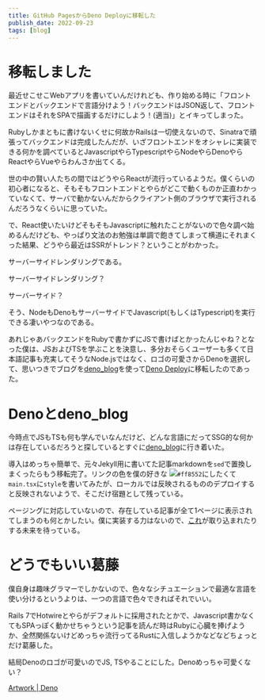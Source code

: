 ```yaml
---
title: GitHub PagesからDeno Deployに移転した
publish_date: 2022-09-23
tags: [blog]
---
```


# 移転しました

最近せこせこWebアプリを書いていんだけれども、作り始める時に「フロントエンドとバックエンドで言語分けよう！バックエンドはJSON返して、フロントエンドはそれをSPAで描画するだけにしよう！(適当)」とイキってしまった。

Rubyしかまともに書けないくせに何故かRailsは一切使えないので、Sinatraで頑張ってバックエンドは完成したんだが、いざフロントエンドをオシャレに実装できる何かを調べているとJavascriptやらTypescriptやらNodeやらDenoやらReactやらVueやらわんさか出てくる。

世の中の賢い人たちの間ではどうやらReactが流行っているようだ。僕くらいの初心者になると、そもそもフロントエンドとやらがどこで動くものか正直わかっていなくて、サーバで動かないんだからクライアント側のブラウザで実行されるんだろうなくらいに思っていた。

で、React使いたいけどそもそもJavascriptに触れたことがないので色々調べ始めるんだけども、やっぱり文法のお勉強は単調で飽きてしまって横道にそれまくった結果、どうやら最近はSSRがトレンド？ということがわかった。

サーバーサイドレンダリングである。

サーバーサイドレンダリング？

サーバーサイド？

そう、NodeもDenoもサーバーサイドでJavascript(もしくはTypescript)を実行できる凄いやつなのである。

あれじゃあバックエンドをRubyで書かずにJSで書けばとかったんじゃね？となった僕は、JSおよびTSを学ぶことを決意し、多分おそらくユーザーも多くて日本語記事も充実してそうなNode.jsではなく、ロゴの可愛さからDenoを選択して、思いつきでブログを[deno_blog](https://github.com/denoland/deno_blog)を使って[Deno Deploy](https://deno.coml)に移転したのであった。

# Denoとdeno_blog

今時点でJSもTSも何も学んでいなんだけど、どんな言語にだってSSG的な何かは存在しているだろうと探しているとすぐに[deno_blog](https://github.com/denoland/deno_blog)に行き着いた。

導入はめっちゃ簡単で、元々Jekyll用に書いてた記事markdownを`sed`で置換しまくったらもう移転完了。リンクの色を僕の好きな ![](https://via.placeholder.com/16/ff8552/FFFFFF/?text=%20)`#ff8552`にしたくて`main.tsx`に`style`を書いてみたが、ローカルでは反映されるもののデプロイすると反映されないようで、そこだけ宿題として残っている。

ページングに対応していないので、存在している記事が全て1ページに表示されてしまうのも何とかしたい。僕に実装する力はないので、[これ](https://github.com/denoland/deno_blog/pull/73)が取り込まれたりする未来を待っている。

# どうでもいい葛藤

僕自身は趣味グラマーでしかないので、色々なシチュエーションで最適な言語を使い分けるというよりは、一つの言語で色々できればそれでいい。

Rails 7でHotwireとやらがデフォルトに採用されたとかで、Javascript書かなくてもSPAっぽく動かせちゃうという記事を読んだ時はRubyに心臓を捧げようか、全然関係ないけどめっちゃ流行ってるRustに入信しようかなどなどちょっとだけ葛藤した。

結局Denoのロゴが可愛いのでJS, TSやることにした。Denoめっちゃ可愛くない？

[Artwork | Deno](https://deno.land/artwork)
